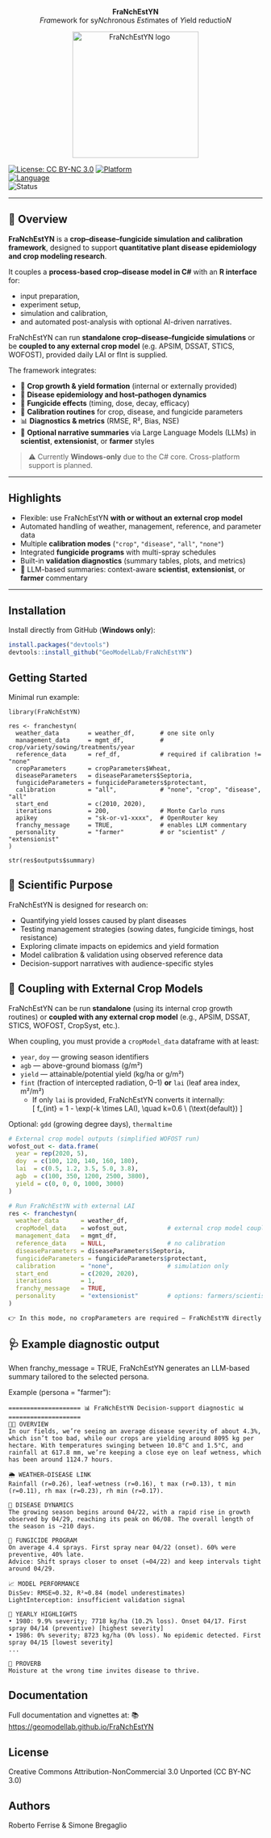 <div align="center">

**FraNchEstYN**  
*Fra*mework for sy*Nch*ronous *Est*imates of *Y*ield reductio*N*

<img src="man/figures/logo.png" alt="FraNchEstYN logo" width="250" align="top"/>

</div>	  

[![License: CC BY-NC 3.0](https://img.shields.io/badge/License-CC%20BY--NC%203.0-lightgrey.svg)](https://creativecommons.org/licenses/by-nc/3.0/)
[![Platform](https://img.shields.io/badge/platform-Windows--only-blue)](https://microsoft.com)  
[![Language](https://img.shields.io/badge/language-R%20%7C%20C%23-purple)](https://cran.r-project.org/)  
![Status](https://img.shields.io/badge/status-active-brightgreen)

---

## 📖 Overview
**FraNchEstYN** is a **crop–disease–fungicide simulation and calibration framework**, designed to support **quantitative plant disease epidemiology and crop modeling research**.  

It couples a **process-based crop–disease model in C#** with an **R interface** for:
- input preparation,
- experiment setup,
- simulation and calibration,  
- and automated post-analysis with optional AI-driven narratives.  

FraNchEstYN can run **standalone crop–disease–fungicide simulations** or be **coupled to any external crop model** (e.g. APSIM, DSSAT, STICS, WOFOST), provided daily LAI or fInt is supplied.  

The framework integrates:
- 🌱 **Crop growth & yield formation** (internal or externally provided)  
- 🦠 **Disease epidemiology and host–pathogen dynamics**  
- 💊 **Fungicide effects** (timing, dose, decay, efficacy)  
- 🔬 **Calibration routines** for crop, disease, and fungicide parameters  
- 📊 **Diagnostics & metrics** (RMSE, R², Bias, NSE)  
- 🧙 **Optional narrative summaries** via Large Language Models (LLMs) in **scientist**, **extensionist**, or **farmer** styles  

> ⚠️ Currently **Windows-only** due to the C# core. Cross-platform support is planned.  

---

## Highlights

- Flexible: use FraNchEstYN **with or without an external crop model**  
- Automated handling of weather, management, reference, and parameter data  
- Multiple **calibration modes** (`"crop"`, `"disease"`, `"all"`, `"none"`)  
- Integrated **fungicide programs** with multi-spray schedules  
- Built-in **validation diagnostics** (summary tables, plots, and metrics)  
- 🔮 LLM-based summaries: context-aware **scientist**, **extensionist**, or **farmer** commentary  

---

## Installation

Install directly from GitHub (**Windows only**):

```r
install.packages("devtools")
devtools::install_github("GeoModelLab/FraNchEstYN")
```

## Getting Started

Minimal run example:
```
library(FraNchEstYN)

res <- franchestyn(
  weather_data        = weather_df,       # one site only
  management_data     = mgmt_df,          # crop/variety/sowing/treatments/year
  reference_data      = ref_df,           # required if calibration != "none"
  cropParameters      = cropParameters$Wheat,
  diseaseParameters   = diseaseParameters$Septoria,
  fungicideParameters = fungicideParameters$protectant,
  calibration         = "all",            # "none", "crop", "disease", "all"
  start_end           = c(2010, 2020),
  iterations          = 200,              # Monte Carlo runs
  apikey              = "sk-or-v1-xxxx",  # OpenRouter key
  franchy_message     = TRUE,             # enables LLM commentary
  personality         = "farmer"          # or "scientist" / "extensionist"
)

str(res$outputs$summary)

```

## 🔬 Scientific Purpose

FraNchEstYN is designed for research on:

- Quantifying yield losses caused by plant diseases
- Testing management strategies (sowing dates, fungicide timings, host resistance)
- Exploring climate impacts on epidemics and yield formation
- Model calibration & validation using observed reference data
- Decision-support narratives with audience-specific styles

## 🔗 Coupling with External Crop Models

FraNchEstYN can be run **standalone** (using its internal crop growth routines) or **coupled with any external crop model** (e.g., APSIM, DSSAT, STICS, WOFOST, CropSyst, etc.).  

When coupling, you must provide a `cropModel_data` dataframe with at least:

- `year`, `doy` — growing season identifiers  
- `agb` — above-ground biomass (g/m²)  
- `yield` — attainable/potential yield (kg/ha or g/m²)  
- `fint` (fraction of intercepted radiation, 0–1) **or** `lai` (leaf area index, m²/m²)  
  - If only `lai` is provided, FraNchEstYN converts it internally:  
    \[
    f_{int} = 1 - \exp(-k \times LAI), \quad k=0.6 \ (\text{default})
    \]

Optional: `gdd` (growing degree days), `thermaltime`


```r
# External crop model outputs (simplified WOFOST run)
wofost_out <- data.frame(
  year = rep(2020, 5),
  doy  = c(100, 120, 140, 160, 180),
  lai  = c(0.5, 1.2, 3.5, 5.0, 3.8),
  agb  = c(100, 350, 1200, 2500, 3800),
  yield = c(0, 0, 0, 1000, 3000)
)

# Run FraNchEstYN with external LAI
res <- franchestyn(
  weather_data      = weather_df,
  cropModel_data    = wofost_out,           # external crop model coupling
  management_data   = mgmt_df,
  reference_data    = NULL,                 # no calibration
  diseaseParameters = diseaseParameters$Septoria,
  fungicideParameters = fungicideParameters$protectant,
  calibration       = "none",               # simulation only
  start_end         = c(2020, 2020),
  iterations        = 1,
  franchy_message   = TRUE,
  personality       = "extensionist"        # options: farmers/scientist/extensionist
)

👉 In this mode, no cropParameters are required — FraNchEstYN directly uses your crop model dynamics, while simulating disease progress and yield reduction.

```

## 🩺 Example diagnostic output

When franchy_message = TRUE, FraNchEstYN generates an LLM-based summary tailored to the selected persona.

Example (persona = "farmer"):

```
==================== 📊 FraNchEstYN Decision-support diagnostic 📊 ====================
🧑‍🌾 OVERVIEW
In our fields, we’re seeing an average disease severity of about 4.3%, which isn’t too bad, while our crops are yielding around 8095 kg per hectare. With temperatures swinging between 10.8°C and 1.5°C, and rainfall at 617.8 mm, we’re keeping a close eye on leaf wetness, which has been around 1124.7 hours.

🌦️ WEATHER–DISEASE LINK
Rainfall (r=0.26), leaf-wetness (r=0.16), t max (r=0.13), t min (r=0.11), rh max (r=0.23), rh min (r=0.17).

🍄 DISEASE DYNAMICS
The growing season begins around 04/22, with a rapid rise in growth observed by 04/29, reaching its peak on 06/08. The overall length of the season is ~210 days.

💊 FUNGICIDE PROGRAM
On average 4.4 sprays. First spray near 04/22 (onset). 60% were preventive, 40% late.  
Advice: Shift sprays closer to onset (≈04/22) and keep intervals tight around 04/29.

📈 MODEL PERFORMANCE
DisSev: RMSE≈0.32, R²≈0.84 (model underestimates)  
LightInterception: insufficient validation signal

📅 YEARLY HIGHLIGHTS
• 1980: 9.9% severity; 7718 kg/ha (10.2% loss). Onset 04/17. First spray 04/14 (preventive) [highest severity]  
• 1986: 0% severity; 8723 kg/ha (0% loss). No epidemic detected. First spray 04/15 [lowest severity]  
...

💬 PROVERB
Moisture at the wrong time invites disease to thrive.

```

## Documentation
Full documentation and vignettes at:
📚 https://geomodellab.github.io/FraNchEstYN

## License
Creative Commons Attribution-NonCommercial 3.0 Unported (CC BY-NC 3.0)

## Authors
Roberto Ferrise & Simone Bregaglio 
